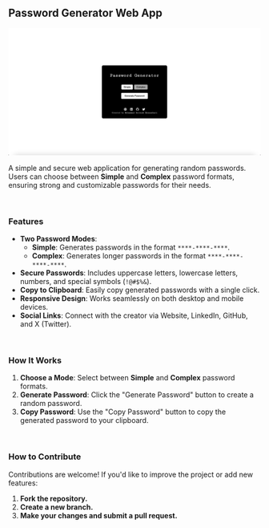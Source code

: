 ## Password Generator Web App
[![](screenshot.png)](https://soroushesnaashari.github.io/Password-Generator-App/)

A simple and secure web application for generating random passwords. Users can choose between **Simple** and **Complex** password formats, ensuring strong and customizable passwords for their needs.

<br>

### Features

- **Two Password Modes**:
  - **Simple**: Generates passwords in the format `****-****-****`.
  - **Complex**: Generates longer passwords in the format `****-****-****-****`.
- **Secure Passwords**: Includes uppercase letters, lowercase letters, numbers, and special symbols (`!@#$%&`).
- **Copy to Clipboard**: Easily copy generated passwords with a single click.
- **Responsive Design**: Works seamlessly on both desktop and mobile devices.
- **Social Links**: Connect with the creator via Website, LinkedIn, GitHub, and X (Twitter).

<br>

### How It Works

1. **Choose a Mode**: Select between **Simple** and **Complex** password formats.
2. **Generate Password**: Click the "Generate Password" button to create a random password.
3. **Copy Password**: Use the "Copy Password" button to copy the generated password to your clipboard.

<br>

### How to Contribute
Contributions are welcome! If you'd like to improve the project or add new features:

1. **Fork the repository.**
2. **Create a new branch.**
3. **Make your changes and submit a pull request.**
